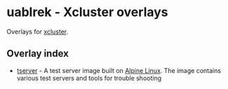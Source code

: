 # uablrek - Xcluster overlays

Overlays for [xcluster](https://github.com/Nordix/xcluster).


## Overlay index

 * [tserver](./tserver/README.md) -  A test server image built on [Alpine Linux](https://www.alpinelinux.org/). The image contains various test servers and tools for trouble shooting 
